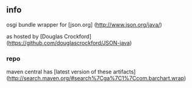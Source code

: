 <!--

    Copyright (C) 2011-2012 Barchart, Inc. <http://www.barchart.com/>

    All rights reserved. Licensed under the OSI BSD License.

    http://www.opensource.org/licenses/bsd-license.php

-->
## info

osgi bundle wrapper for 
[json.org]
(http://www.json.org/java/)

as hosted by
[Douglas Crockford]
(https://github.com/douglascrockford/JSON-java)


### repo

maven central has
[latest version of these artifacts]
(http://search.maven.org/#search%7Cga%7C1%7Ccom.barchart.wrap)
